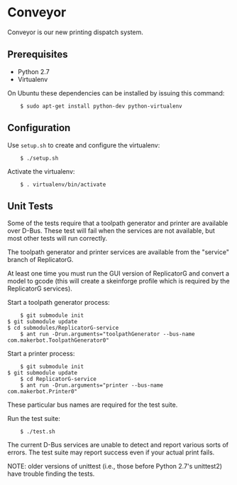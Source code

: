 Conveyor
========

Conveyor is our new printing dispatch system.

Prerequisites
-------------

* Python 2.7
* Virtualenv

On Ubuntu these dependencies can be installed by issuing this command:

        $ sudo apt-get install python-dev python-virtualenv

Configuration
-------------

Use `setup.sh` to create and configure the virtualenv:

        $ ./setup.sh

Activate the virtualenv:

        $ . virtualenv/bin/activate

Unit Tests
----------

Some of the tests require that a toolpath generator and printer are available
over D-Bus. These test will fail when the services are not available, but most
other tests will run correctly.

The toolpath generator and printer services are available from the "service"
branch of ReplicatorG.

At least one time you must run the GUI version of ReplicatorG and convert a
model to gcode (this will create a skeinforge profile which is required by the
ReplicatorG services).

Start a toolpath generator process:

        $ git submodule init
	$ git submodule update
	$ cd submodules/ReplicatorG-service
        $ ant run -Drun.arguments="toolpathGenerator --bus-name com.makerbot.ToolpathGenerator0"

Start a printer process:

        $ git submodule init
	$ git submodule update
        $ cd ReplicatorG-service
        $ ant run -Drun.arguments="printer --bus-name com.makerbot.Printer0"

These particular bus names are required for the test suite.

Run the test suite:

        $ ./test.sh

The current D-Bus services are unable to detect and report various sorts of
errors. The test suite may report success even if your actual print fails.

NOTE: older versions of unittest (i.e., those before Python 2.7's unittest2)
have trouble finding the tests.

